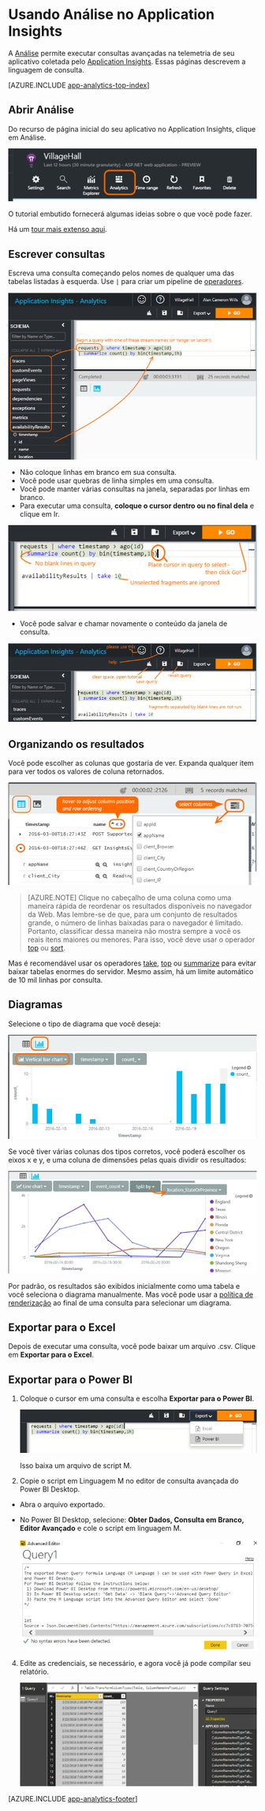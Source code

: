 <properties 
	pageTitle="Usando a Análise - a ferramenta de pesquisa avançada do Application Insights" 
	description="Usando a Análise, a ferramenta de pesquisa e diagnóstico avançada do Application Insights." 
	services="application-insights" 
    documentationCenter=""
	authors="alancameronwills" 
	manager="douge"/>

<tags 
	ms.service="application-insights" 
	ms.workload="tbd" 
	ms.tgt_pltfrm="ibiza" 
	ms.devlang="na" 
	ms.topic="article" 
	ms.date="03/23/2016" 
	ms.author="awills"/>




# Usando Análise no Application Insights

A [Análise](app-analytics.md) permite executar consultas avançadas na telemetria de seu aplicativo coletada pelo [Application Insights](app-insights-overview.md). Essas páginas descrevem a linguagem de consulta.

[AZURE.INCLUDE [app-analytics-top-index](../../includes/app-analytics-top-index.md)]

## Abrir Análise

Do recurso de página inicial do seu aplicativo no Application Insights, clique em Análise.

![Abra o portal.azure.com, abra o recurso do Application Insights e clique em Análise.](./media/app-analytics/001.png)

O tutorial embutido fornecerá algumas ideias sobre o que você pode fazer.

Há um [tour mais extenso aqui](app-analytics-tour.md).

## Escrever consultas

Escreva uma consulta começando pelos nomes de qualquer uma das tabelas listadas à esquerda. Use `|` para criar um pipeline de [operadores](app-analytics-queries.md).


![](./media/app-analytics-using/150.png)

* Não coloque linhas em branco em sua consulta.
* Você pode usar quebras de linha simples em uma consulta.
* Você pode manter várias consultas na janela, separadas por linhas em branco.
* Para executar uma consulta, **coloque o cursor dentro ou no final dela** e clique em Ir.


![](./media/app-analytics-using/130.png)

* Você pode salvar e chamar novamente o conteúdo da janela de consulta.

![](./media/app-analytics-using/140.png)

## Organizando os resultados

Você pode escolher as colunas que gostaria de ver. Expanda qualquer item para ver todos os valores de coluna retornados.

![](./media/app-analytics-using/030.png)

> [AZURE.NOTE] Clique no cabeçalho de uma coluna como uma maneira rápida de reordenar os resultados disponíveis no navegador da Web. Mas lembre-se de que, para um conjunto de resultados grande, o número de linhas baixadas para o navegador é limitado. Portanto, classificar dessa maneira não mostra sempre a você os reais itens maiores ou menores. Para isso, você deve usar o operador [top](app-analytics-queries.md#top-operator) ou [sort](app-analytics-queries.md#sort-operator).

Mas é recomendável usar os operadores [take](app-analytics-queries.md#take-operator), [top](app-analytics-queries.md#top-operator) ou [summarize](app-analytics-queries.md#summarize-operator) para evitar baixar tabelas enormes do servidor. Mesmo assim, há um limite automático de 10 mil linhas por consulta.


## Diagramas

Selecione o tipo de diagrama que você deseja:

![](./media/app-analytics-using/230.png)

Se você tiver várias colunas dos tipos corretos, você poderá escolher os eixos x e y, e uma coluna de dimensões pelas quais dividir os resultados:

![](./media/app-analytics-using/100.png)

Por padrão, os resultados são exibidos inicialmente como uma tabela e você seleciona o diagrama manualmente. Mas você pode usar a [política de renderização](app-analytics-queries.md#render-directive) ao final de uma consulta para selecionar um diagrama.

## Exportar para o Excel

Depois de executar uma consulta, você pode baixar um arquivo .csv. Clique em **Exportar para o Excel**.

## Exportar para o Power BI

1. Coloque o cursor em uma consulta e escolha **Exportar para o Power BI**.

    ![](./media/app-analytics-using/240.png)

    Isso baixa um arquivo de script M.

3. Copie o script em Linguagem M no editor de consulta avançada do Power BI Desktop.
 * Abra o arquivo exportado.
 * No Power BI Desktop, selecione: **Obter Dados, Consulta em Branco, Editor Avançado** e cole o script em linguagem M.

    ![](./media/app-analytics-using/250.png)

4. Edite as credenciais, se necessário, e agora você já pode compilar seu relatório.

    ![](./media/app-analytics-using/260.png)



[AZURE.INCLUDE [app-analytics-footer](../../includes/app-analytics-footer.md)]

<!-----------HONumber=AcomDC_0330_2016-->